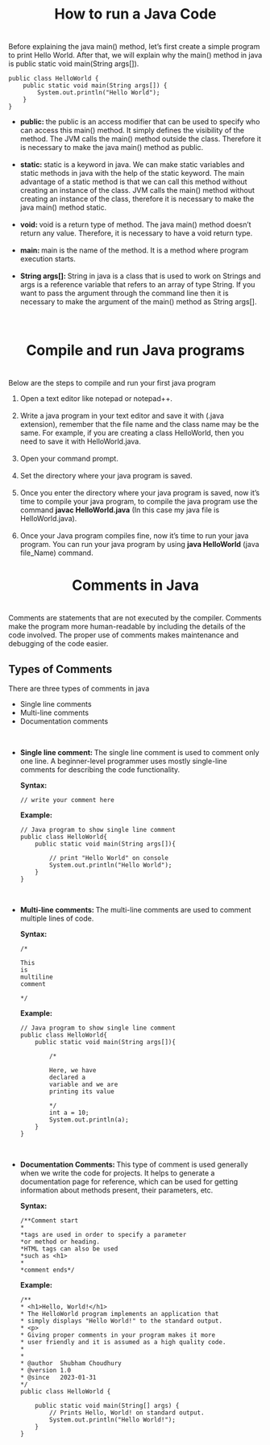<center><h1><b>How to run a Java Code</b><h1></center>

Before explaining the java main() method, let’s first create a simple program to
print Hello World. After that, we will explain why the main() method in java is
public static void main(String args[]).

    public class HelloWorld {
        public static void main(String args[]) {
            System.out.println("Hello World");
        }
    }


<ul>
        <li>
            <strong>public: </strong>the public is an access modifier that can be used to specify who can access this main() method. It simply defines the visibility of the method. The JVM calls the main() method outside the class. Therefore it is necessary to make the java main() method as public.
        </li>
        <br>
        <li>
            <strong>static: </strong>static is a keyword in java. We can make static variables and static methods in java with the help of the static keyword. The main advantage of a static method is that we can call this method without creating an instance of the class. JVM calls the main() method without creating an instance of the class, therefore it is necessary to make the java main() method static.
        </li>
        <br>
        <li>
            <strong>void: </strong>void is a return type of method. The java main() method doesn’t return any value. Therefore, it is necessary to have a void return type.
        </li>
        <br>
        <li>
            <strong>main: </strong>main is the name of the method. It is a method where program execution starts.
        </li>
        <br>
        <li>
            <strong>String args[]: </strong>String in java is a class that is used to work on Strings and args is a reference variable that refers to an array of type String. If you want to pass the argument through the command line then it is necessary to make the argument of the main() method as String args[].
        </li>
    </ul>

<br>

<center><h1><b>Compile and run Java programs</b><h1></center>

Below are the steps to compile and run your first java program

<ol>
    <li>Open a text editor like notepad or notepad++.</li>
    <br>
    <li>Write a java program in your text editor and save it with (.java extension), remember that the file name and the class name may be the same. For example, if you are creating a class HelloWorld, then you need to save it with HelloWorld.java.</li>
    <br>
    <li>Open your command prompt.</li>
    <br>
    <li>Set the directory where your java program is saved.</li>
    <br>
    <li>Once you enter the directory where your java program is saved, now it’s time to compile your java program, to compile the java program use the command <strong>javac HelloWorld.java</strong> (In this case my java file is HelloWorld.java).</li>
    <br>
    <li>Once your Java program compiles fine, now it’s time to run your java program. You can run your java program by using <strong>java HelloWorld</strong> (java file_Name) command.</li>
</ol>



<center><h1><b>Comments in Java</b><h1></center>

Comments are statements that are not executed by the compiler. Comments make the program more human-readable by including the details of the code involved. The proper use of comments makes maintenance and debugging of the code easier.

## **Types of Comments**

There are three types of comments in java

<ul>
    <li>Single line comments</li>
    <li>Multi-line comments</li>
    <li>Documentation comments</li>
</ul>
<br>
<ul>
<li><strong>Single line comment: </strong>The single line comment is used to comment only one line. A beginner-level programmer uses mostly single-line comments for describing the code functionality.</li>

**Syntax:**
        
    // write your comment here

**Example:**

    // Java program to show single line comment
    public class HelloWorld{
        public static void main(String args[]){

            // print "Hello World" on console
            System.out.println("Hello World");
        }
    }
</ul>
<br>
<ul>
<li><strong>Multi-line comments: </strong>The multi-line comments are used to comment multiple lines of code.</li>

**Syntax:**
        
    /*

    This
    is
    multiline
    comment

    */

**Example:**

    // Java program to show single line comment
    public class HelloWorld{
        public static void main(String args[]){

            /*
            
            Here, we have
            declared a
            variable and we are
            printing its value

            */
            int a = 10;
            System.out.println(a);
        }
    }
</ul>
<br>
<ul>
<li><strong>Documentation Comments: </strong> This type of comment is used generally when we write the code for projects. It helps to generate a documentation page for reference, which can be used for getting information about methods present, their parameters, etc.</li>

**Syntax:**
        
    /**Comment start
    *
    *tags are used in order to specify a parameter
    *or method or heading.
    *HTML tags can also be used 
    *such as <h1>
    *
    *comment ends*/

**Example:**

    /**
    * <h1>Hello, World!</h1>
    * The HelloWorld program implements an application that
    * simply displays "Hello World!" to the standard output.
    * <p>
    * Giving proper comments in your program makes it more
    * user friendly and it is assumed as a high quality code.
    * 
    *
    * @author  Shubham Choudhury
    * @version 1.0
    * @since   2023-01-31 
    */
    public class HelloWorld {

        public static void main(String[] args) {
            // Prints Hello, World! on standard output.
            System.out.println("Hello World!");
        }
    }
</ul>